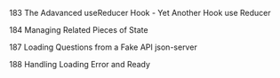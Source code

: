 183 The Adavanced useReducer Hook - Yet Another Hook use Reducer

184 Managing Related Pieces of State

187 Loading Questions from a Fake API json-server

188 Handling Loading Error and Ready
